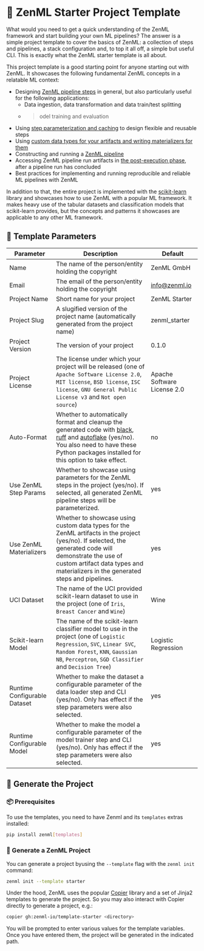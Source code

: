 # 📜 ZenML Starter Project Template

What would you need to get a quick understanding of the ZenML framework and
start building your own ML pipelines? The answer is a simple project template
to cover the basics of ZenML: a collection of steps and pipelines, a stack
configuration and, to top it all off, a simple but useful CLI. This is exactly
what the ZenML starter template is all about.

This project template is a good starting point for anyone starting out with
ZenML. It showcases the following fundamental ZenML concepts in a relatable
ML context:

* Designing [ZenML pipeline steps](https://docs.zenml.io/user-guide/starter-guide#pipelines-and-steps)
in general, but also particularly useful for the following applications:
    * Data ingestion, data transformation and data train/test splitting
    * >odel training and evaluation
* Using [step parameterization and caching](https://docs.zenml.io/user-guide/starter-guide/cache-previous-executions)
to design flexible and reusable steps
* Using [custom data types for your artifacts and writing materializers for them](https://docs.zenml.io/user-guide/advanced-guide/artifact-management/handle-custom-data-types)
* Constructing and running a [ZenML pipeline](https://docs.zenml.io/user-guide/starter-guide#pipelines-and-steps)
* Accessing ZenML pipeline run artifacts in [the post-execution phase](https://docs.zenml.io/user-guide/starter-guide/fetch-runs-after-execution),
after a pipeline run has concluded
* Best practices for implementing and running reproducible and reliable ML
pipelines with ZenML

In addition to that, the entire project is implemented with the [scikit-learn](https://scikit-learn.org)
library and showcases how to use ZenML with a popular ML framework. It makes
heavy use of the tabular datasets and classification models that scikit-learn
provides, but the concepts and patterns it showcases are applicable to any
other ML framework.

## 📃 Template Parameters

| Parameter | Description | Default |
|-----------|-------------|---------|
| Name | The name of the person/entity holding the copyright | ZenML GmbH |
| Email | The email of the person/entity holding the copyright | info@zenml.io |
| Project Name | Short name for your project | ZenML Starter |
| Project Slug | A slugified version of the project name (automatically generated from the project name) | zenml_starter |
| Project Version | The version of your project | 0.1.0 |
| Project License | The license under which your project will be released (one of `Apache Software License 2.0`, `MIT license`, `BSD license`, `ISC license`, `GNU General Public License v3` and `Not open source`) | Apache Software License 2.0 |
| Auto-Format | Whether to automatically format and cleanup the generated code with [black](https://black.readthedocs.io/), [ruff](https://beta.ruff.rs/docs/) and [autoflake](https://github.com/PyCQA/autoflake) (yes/no). You also need to have these Python packages installed for this option to take effect. | no |
| Use ZenML Step Params | Whether to showcase using parameters for the ZenML steps in the project (yes/no). If selected, all generated ZenML pipeline steps will be parameterized. | yes |
| Use ZenML Materializers | Whether to showcase using custom data types for the ZenML artifacts in the project (yes/no). If selected, the generated code will demonstrate the use of custom artifact data types and materializers in the generated steps and pipelines. | yes |
| UCI Dataset | The name of the UCI provided scikit-learn dataset to use in the project (one of `Iris`, `Breast Cancer` and `Wine`) | Wine |
| Scikit-learn Model | The name of the scikit-learn classifier model to use in the project (one of `Logistic Regression`, `SVC`, `Linear SVC`, `Random Forest`, `KNN`, `Gaussian NB`, `Perceptron`, `SGD Classifier` and `Decision Tree`) | Logistic Regression |
| Runtime Configurable Dataset | Whether to make the dataset a configurable parameter of the data loader step and CLI (yes/no). Only has effect if the step parameters were also selected. | yes |
| Runtime Configurable Model | Whether to make the model a configurable parameter of the model trainer step and CLI (yes/no). Only has effect if the step parameters were also selected. | yes |

## 🚀 Generate the Project

### 📦 Prerequisites

To use the templates, you need to have Zenml and its `templates` extras
installed: 

```bash
pip install zenml[templates]
```

### 🚀 Generate a ZenML Project

You can generate a project byusing the `--template` flag with the `zenml init` command:

```bash
zenml init --template starter
```

Under the hood, ZenML uses the popular [Copier](https://copier.readthedocs.io/en/stable/)
library and a set of Jinja2 templates to generate the project. So you may also
interact with Copier directly to generate a project, e.g.:

```bash
copier gh:zenml-io/template-starter <directory>
```

You will be prompted to enter various values for
the template variables. Once you have entered them, the project will be
generated in the indicated path.